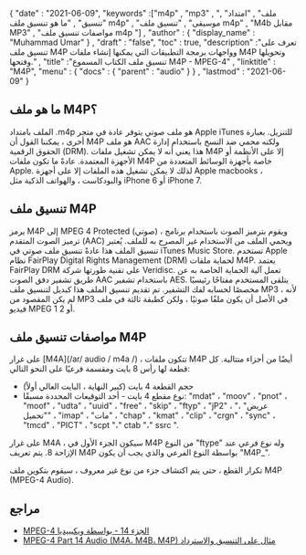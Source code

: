 {
  "date" : "2021-06-09",
  "keywords" :["m4p" , "mp3" , "ملف" , "امتداد" , "تنسيق" , "ما هو تنسيق ملف m4p" , "موسيقى" , "تنسيق ملف m4p" , "M4b مقابل MP3" , "مواصفات تنسيق ملف m4p "] ,
  "author" : {
    "display_name" : "Muhammad Umar"
} ,
  "draft" : "false",
  "toc" : true,
  "description" :"تعرف على تنسيق ملف M4P وواجهات برمجة التطبيقات التي يمكنها إنشاء ملفات M4P وتحويلها وفتحها." ,
  "title" :"تنسيق ملف الكتاب المسموع M4P - MPEG-4" ,
  "linktitle" : "M4P",
  "menu" : {
    "docs" : {
      "parent" : "audio"
}
} ,
  "lastmod" : "2021-06-09"
}

## ما هو ملف M4P؟
الملف بامتداد .m4p هو ملف صوتي يتوفر عادة في متجر Apple iTunes للتنزيل. بعبارة أخرى ، يمكننا القول أن M4P هو ملف AAC ولكنه محمي ضد النسخ باستخدام إدارة الحقوق الرقمية (DRM). هذا يعني أنه لا يمكن تشغيل ملفات M4P إلا على الأنظمة أو الأجهزة المعتمدة. عادةً ما تكون ملفات M4P خاصة بأجهزة الوسائط المتعددة من Apple. لذلك لا يمكن تشغيل هذه الملفات إلا على أجهزة Apple macbooks ، والبودكاست ، والهواتف الذكية مثل iPhone 6 أو iPhone 7.

## تنسيق ملف M4P
يرمز M4P إلى MPEG 4 Protected (صوتي) ، ويقوم بترميز الصوت باستخدام برنامج ترميز الصوت المتقدم (AAC) ويحمي الملف من الاستخدام غير المصرح به للملف. يُعتبر تنسيق الملف هذا عادةً تنسيق ملف صوتي في iTunes Music Store. تستخدم Apple نظام FairPlay Digital Rights Management (DRM) لحماية ملفات M4P. يعتمد FairPlay DRM على تقنية طورتها شركة Veridisc. تعمل آلية الحماية الخاصة به عن طريق تشفير دفق الصوت AAC باستخدام تشفير AES. يتلقى المستخدم مفتاحًا رئيسيًا مخصصًا لحسابه لفك التشفير. تم تقديم تنسيق الملف هذا كبديل لتنسيق ملف MP3 ، لأنه لم يكن المقصود من MP3 في الأصل أن يكون ملفًا صوتيًا ، ولكن كطبقة ثالثة في ملف فيديو MPEG 1 أو 2.


## مواصفات تنسيق ملف M4P

على غرار [M4A](/ar/ audio / m4a /) ، تتكون ملفات M4P أيضًا من أجزاء متتالية. كل قطعة لها رأس 8 بايت ومقسمة فرعيًا على النحو التالي:
- حجم القطعة 4 بايت (كبير النهاية ، البايت العالي أولاً)
- نوع مقطع 4 بايت - أحد التوقيعات المحددة مسبقًا: "mdat" ، "moov" ، "pnot" ، "moof" ، "udta" ، "uuid" ، "free" ، "skip" ، "ftyp" ، "jP2" ، "عريض" ، "تحميل" ، "imap" ، "مات" ، "chap" ، "kmat" ، "clip" ، "crgn" ، "sync" ، "tmcd" ، "PICT" ، "scpt "،" ctab "،" ssrc ".

على غرار M4A ، سيكون الجزء الأول في M4P من النوع "ftype" وله نوع فرعي عند الإزاحة 8. يتم تعريف M4P بواسطة النوع الفرعي والذي يجب أن يكون "M4P_".

تكرار القطع ، حتى يتم اكتشاف جزء من نوع غير معروف ، سيقوم بتكوين ملف M4P (MPEG-4 Audio).

## مراجع ##

* [MPEG-4 الجزء 14 - بواسطة ويكيبيديا](https://en.wikipedia.org/wiki/MPEG-4_Part_14)
* [MPEG-4 Part 14 Audio (M4A، M4B، M4P) مثال على التنسيق والاسترداد](https://www.file-recovery.com/m4a-signature-format.htm)

